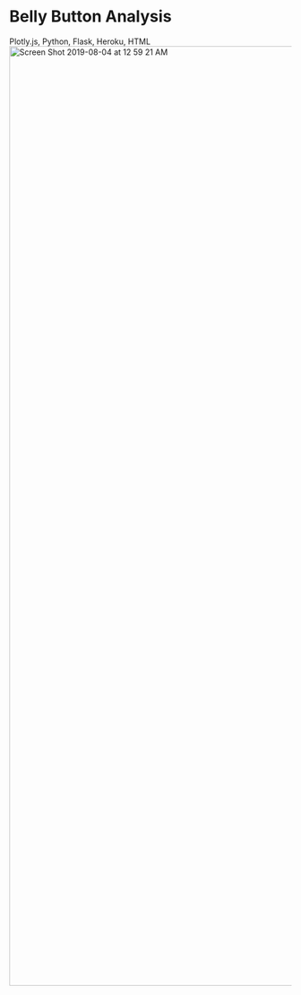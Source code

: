 # Belly Button Analysis
Plotly.js, Python, Flask, Heroku, HTML
<img width="1674" alt="Screen Shot 2019-08-04 at 12 59 21 AM" src="https://user-images.githubusercontent.com/46534353/62421236-7a2fbb00-b653-11e9-963d-c07014c25027.png">
